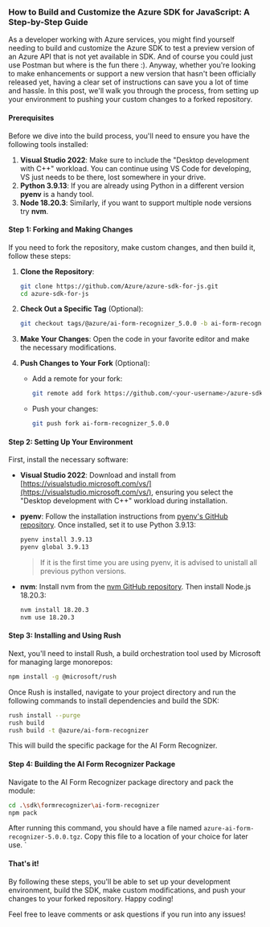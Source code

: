 ### How to Build and Customize the Azure SDK for JavaScript: A Step-by-Step Guide

As a developer working with Azure services, you might find yourself needing to build and customize the Azure SDK to test a preview version of an Azure API that is not yet available in SDK. And of course you could just use Postman but where is the fun there :). Anyway, whether you're looking to make enhancements or support a new version that hasn't been officially released yet, having a clear set of instructions can save you a lot of time and hassle. In this post, we'll walk you through the process, from setting up your environment to pushing your custom changes to a forked repository.

#### Prerequisites

Before we dive into the build process, you'll need to ensure you have the following tools installed:

1. **Visual Studio 2022**: Make sure to include the "Desktop development with C++" workload. You can continue using VS Code for developing, VS just needs to be there, lost somewhere in your drive.
2. **Python 3.9.13**: If you are already using Python in a different version **pyenv** is a handy tool.
3. **Node 18.20.3**: Similarly, if you want to support multiple node versions try **nvm**. 

#### Step 1: Forking and Making Changes

If you need to fork the repository, make custom changes, and then build it, follow these steps:

1. **Clone the Repository**:
   ```sh
   git clone https://github.com/Azure/azure-sdk-for-js.git
   cd azure-sdk-for-js
   ```

2. **Check Out a Specific Tag** (Optional):
   ```sh
   git checkout tags/@azure/ai-form-recognizer_5.0.0 -b ai-form-recognizer_5.0.0
   ```

3. **Make Your Changes**: Open the code in your favorite editor and make the necessary modifications.

4. **Push Changes to Your Fork** (Optional):
   - Add a remote for your fork:
     ```sh
     git remote add fork https://github.com/<your-username>/azure-sdk-for-js.git
     ```
   - Push your changes:
     ```sh
     git push fork ai-form-recognizer_5.0.0
     ```
	 
#### Step 2: Setting Up Your Environment

First, install the necessary software:

- **Visual Studio 2022**: Download and install from [https://visualstudio.microsoft.com/vs/](https://visualstudio.microsoft.com/vs/), ensuring you select the "Desktop development with C++" workload during installation. 
- **pyenv**: Follow the installation instructions from [pyenv's GitHub repository](https://github.com/pyenv/pyenv). Once installed, set it to use Python 3.9.13:
  ```sh
  pyenv install 3.9.13
  pyenv global 3.9.13
  ```
  <blockquote>If it is the first time you are using pyenv, it is advised to unistall all previous python versions.</blockquote>
  
- **nvm**: Install nvm from the [nvm GitHub repository](https://github.com/nvm-sh/nvm). Then install Node.js 18.20.3:
  ```sh
  nvm install 18.20.3
  nvm use 18.20.3
  ```

#### Step 3: Installing and Using Rush

Next, you'll need to install Rush, a build orchestration tool used by Microsoft for managing large monorepos:

```sh
npm install -g @microsoft/rush
```

Once Rush is installed, navigate to your project directory and run the following commands to install dependencies and build the SDK:

```sh
rush install --purge
rush build
rush build -t @azure/ai-form-recognizer
```

This will build the specific package for the AI Form Recognizer.

#### Step 4: Building the AI Form Recognizer Package

Navigate to the AI Form Recognizer package directory and pack the module:

```sh
cd .\sdk\formrecognizer\ai-form-recognizer
npm pack
```

After running this command, you should have a file named `azure-ai-form-recognizer-5.0.0.tgz`. Copy this file to a location of your choice for later use.
`

#### That's it!

By following these steps, you'll be able to set up your development environment, build the SDK, make custom modifications, and push your changes to your forked repository. Happy coding!

Feel free to leave comments or ask questions if you run into any issues!